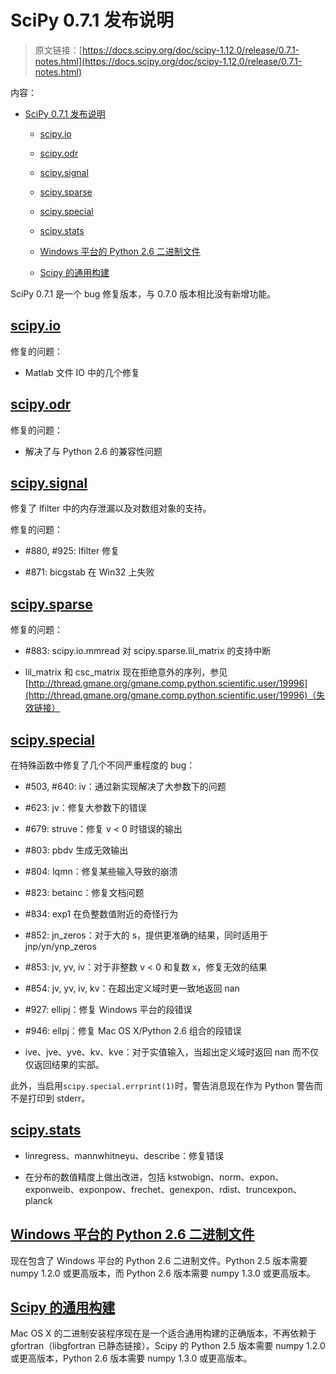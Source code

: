# SciPy 0.7.1 发布说明

> 原文链接：[https://docs.scipy.org/doc/scipy-1.12.0/release/0.7.1-notes.html](https://docs.scipy.org/doc/scipy-1.12.0/release/0.7.1-notes.html)

内容：

+   [SciPy 0.7.1 发布说明](#scipy-0-7-1-release-notes)

    +   [scipy.io](#scipy-io)

    +   [scipy.odr](#scipy-odr)

    +   [scipy.signal](#scipy-signal)

    +   [scipy.sparse](#scipy-sparse)

    +   [scipy.special](#scipy-special)

    +   [scipy.stats](#scipy-stats)

    +   [Windows 平台的 Python 2.6 二进制文件](#windows-binaries-for-python-2-6)

    +   [Scipy 的通用构建](#universal-build-for-scipy)

SciPy 0.7.1 是一个 bug 修复版本，与 0.7.0 版本相比没有新增功能。

## [scipy.io](#id2)

修复的问题：

+   Matlab 文件 IO 中的几个修复

## [scipy.odr](#id3)

修复的问题：

+   解决了与 Python 2.6 的兼容性问题

## [scipy.signal](#id4)

修复了 lfilter 中的内存泄漏以及对数组对象的支持。

修复的问题：

+   #880, #925: lfilter 修复

+   #871: bicgstab 在 Win32 上失败

## [scipy.sparse](#id5)

修复的问题：

+   #883: scipy.io.mmread 对 scipy.sparse.lil_matrix 的支持中断

+   lil_matrix 和 csc_matrix 现在拒绝意外的序列，参见[http://thread.gmane.org/gmane.comp.python.scientific.user/19996](http://thread.gmane.org/gmane.comp.python.scientific.user/19996)（失效链接）

## [scipy.special](#id6)

在特殊函数中修复了几个不同严重程度的 bug：

+   #503, #640: iv：通过新实现解决了大参数下的问题

+   #623: jv：修复大参数下的错误

+   #679: struve：修复 v < 0 时错误的输出

+   #803: pbdv 生成无效输出

+   #804: lqmn：修复某些输入导致的崩溃

+   #823: betainc：修复文档问题

+   #834: exp1 在负整数值附近的奇怪行为

+   #852: jn_zeros：对于大的 s，提供更准确的结果，同时适用于 jnp/yn/ynp_zeros

+   #853: jv, yv, iv：对于非整数 v < 0 和复数 x，修复无效的结果

+   #854: jv, yv, iv, kv：在超出定义域时更一致地返回 nan

+   #927: ellipj：修复 Windows 平台的段错误

+   #946: ellpj：修复 Mac OS X/Python 2.6 组合的段错误

+   ive、jve、yve、kv、kve：对于实值输入，当超出定义域时返回 nan 而不仅仅返回结果的实部。

此外，当启用`scipy.special.errprint(1)`时，警告消息现在作为 Python 警告而不是打印到 stderr。

## [scipy.stats](#id7)

+   linregress、mannwhitneyu、describe：修复错误

+   在分布的数值精度上做出改进，包括 kstwobign、norm、expon、exponweib、exponpow、frechet、genexpon、rdist、truncexpon、planck

## [Windows 平台的 Python 2.6 二进制文件](#windows-binaries-for-python-2-6)

现在包含了 Windows 平台的 Python 2.6 二进制文件。Python 2.5 版本需要 numpy 1.2.0 或更高版本，而 Python 2.6 版本需要 numpy 1.3.0 或更高版本。

## [Scipy 的通用构建](#universal-build-for-scipy)

Mac OS X 的二进制安装程序现在是一个适合通用构建的正确版本，不再依赖于 gfortran（libgfortran 已静态链接）。Scipy 的 Python 2.5 版本需要 numpy 1.2.0 或更高版本，Python 2.6 版本需要 numpy 1.3.0 或更高版本。
